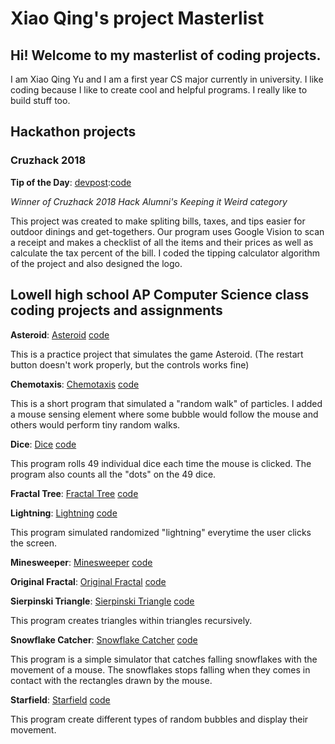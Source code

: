 # Xiao Qing's project Masterlist

## Hi! Welcome to my masterlist of coding projects.
I am Xiao Qing Yu and I am a first year CS major currently in university. I like coding because I like to create cool and helpful programs. I really like to build stuff too.

## Hackathon projects

### Cruzhack 2018

**Tip of the Day**: [devpost](https://devpost.com/software/tip-of-the-day):[code](https://github.com/Xyuubao/Tip-Of-the-Day)

_Winner of Cruzhack 2018 Hack Alumni's Keeping it Weird category_

This project was created to make spliting bills, taxes, and tips easier for outdoor dinings and get-togethers. Our program uses Google Vision to scan a receipt and makes a checklist of all the items and their prices as well as calculate the tax percent of the bill. I coded the tipping calculator algorithm of the project and also designed the logo.


## Lowell high school AP Computer Science class coding projects and assignments

**Asteroid**: [Asteroid](http://xyuubao.github.io/AsteroidsGame/) [code](https://github.com/Xyuubao/AsteroidsGame)

This is a practice project that simulates the game Asteroid. (The restart button doesn't work properly, but the controls works fine)

**Chemotaxis**: [Chemotaxis](http://xyuubao.github.io/Chemotaxis/) [code](https://github.com/Xyuubao/Chemotaxis)

This is a short program that simulated a "random walk" of particles. I added a mouse sensing element where some bubble would follow the mouse and others would perform tiny random walks. 

**Dice**: [Dice](http://xyuubao.github.io/Dice/) [code](https://github.com/Xyuubao/Dice)

This program rolls 49 individual dice each time the mouse is clicked. The program also counts all the "dots" on the 49 dice.

**Fractal Tree**: [Fractal Tree](http://xyuubao.github.io/FractalTree/) [code](https://github.com/Xyuubao/FractalTree)

**Lightning**:  [Lightning](http://xyuubao.github.io/Lightning/) [code](https://github.com/Xyuubao/Lightning)

This program simulated randomized "lightning" everytime the user clicks the screen. 

**Minesweeper**: [Minesweeper](http://xyuubao.github.io/Minesweeper/) [code](https://github.com/Xyuubao/Minesweeper)

**Original Fractal**: [Original Fractal](http://xyuubao.github.io/OriginalFractal/) [code](https://github.com/Xyuubao/OriginalFractal)

**Sierpinski Triangle**: [Sierpinski Triangle](http://xyuubao.github.io/SierpinskiTriangle/) [code](https://github.com/Xyuubao/SierpinskiTriangle)

This program creates triangles within triangles recursively.

**Snowflake Catcher**: [Snowflake Catcher](http://xyuubao.github.io/SnowflakeCatcher/) [code](https://github.com/Xyuubao/SnowflakeCatcher)

This program is a simple simulator that catches falling snowflakes with the movement of a mouse. The snowflakes stops falling when they comes in contact with the rectangles drawn by the mouse. 

**Starfield**: [Starfield](http://xyuubao.github.io/Starfield/) [code](https://github.com/Xyuubao/Starfield)

This program create different types of random bubbles and display their movement.




















